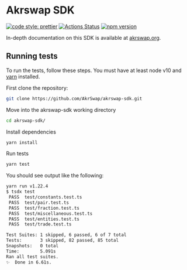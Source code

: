 # Akrswap SDK

[![code style: prettier](https://img.shields.io/badge/code_style-prettier-ff69b4.svg?style=flat-square)](https://github.com/prettier/prettier)
[![Actions Status](https://github.com/AkrSwap/akrswap-sdk/workflows/CI/badge.svg)](https://github.com/AkrSwap/akrswap-sdk)
[![npm version](https://img.shields.io/npm/v/@akrswap/sdk/latest.svg)](https://www.npmjs.com/package/@akrswap/sdk/v/latest)


In-depth documentation on this SDK is available at [akrswap.org](https://akrswap.org/docs).

## Running tests

To run the tests, follow these steps. You must have at least node v10 and [yarn](https://yarnpkg.com/) installed.

First clone the repository:

```sh
git clone https://github.com/AkrSwap/akrswap-sdk.git
```

Move into the akrswap-sdk working directory

```sh
cd akrswap-sdk/
```

Install dependencies

```sh
yarn install
```

Run tests

```sh
yarn test
```

You should see output like the following:

```sh
yarn run v1.22.4
$ tsdx test
 PASS  test/constants.test.ts
 PASS  test/pair.test.ts
 PASS  test/fraction.test.ts
 PASS  test/miscellaneous.test.ts
 PASS  test/entities.test.ts
 PASS  test/trade.test.ts

Test Suites: 1 skipped, 6 passed, 6 of 7 total
Tests:       3 skipped, 82 passed, 85 total
Snapshots:   0 total
Time:        5.091s
Ran all test suites.
✨  Done in 6.61s.
```
